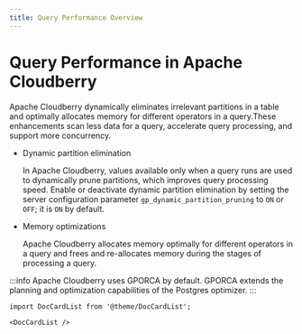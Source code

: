 ```yaml
---
title: Query Performance Overview
---
```


# Query Performance in Apache Cloudberry

Apache Cloudberry dynamically eliminates irrelevant partitions in a table and optimally allocates memory for different operators in a query.These enhancements scan less data for a query, accelerate query processing, and support more concurrency.

- Dynamic partition elimination

    In Apache Cloudberry, values available only when a query runs are used to dynamically prune partitions, which improves query processing speed. Enable or deactivate dynamic partition elimination by setting the server configuration parameter `gp_dynamic_partition_pruning` to `ON` or `OFF`; it is `ON` by default.

- Memory optimizations

    Apache Cloudberry allocates memory optimally for different operators in a query and frees and re-allocates memory during the stages of processing a query.

:::info
Apache Cloudberry uses GPORCA by default. GPORCA extends the planning and optimization capabilities of the Postgres optimizer.
:::

```mdx-code-block
import DocCardList from '@theme/DocCardList';

<DocCardList />
```
